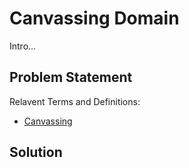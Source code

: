 # Canvassing Domain

Intro... 

## Problem Statement

Relavent Terms and Definitions:

- [Canvassing](https://en.wikipedia.org/wiki/Canvassing)


## Solution
